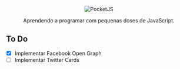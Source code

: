 <p align="center">
  <img src="https://user-images.githubusercontent.com/3299130/27524455-60cba62a-5a0b-11e7-839a-06b24f8d167c.png" alt="PocketJS">
</p>
<p align="center">Aprendendo a programar com pequenas doses de JavaScript.</p>

## To Do
- [x] Implementar Facebook Open Graph
- [ ] Implementar Twitter Cards
